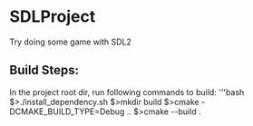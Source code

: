 # SDLProject
Try doing some game with SDL2

## Build Steps:
In the project root dir, run following commands to build:
'''bash
$>./install_dependency.sh
$>mkdir build
$>cmake -DCMAKE_BUILD_TYPE=Debug ..
$>cmake --build .

